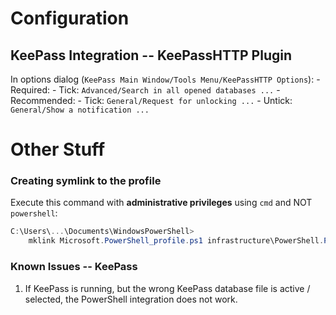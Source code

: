 # Configuration

## KeePass Integration -- KeePassHTTP Plugin

In options dialog (`KeePass Main Window/Tools Menu/KeePassHTTP Options`):
    - Required:
        - Tick: `Advanced/Search in all opened databases ...`
    - Recommended:
        - Tick: `General/Request for unlocking ...`
        - Untick: `General/Show a notification ...`

# Other Stuff

### Creating symlink to the profile

Execute this command with **administrative privileges** using `cmd` and NOT `powershell`:

```powershell
C:\Users\...\Documents\WindowsPowerShell>
    mklink Microsoft.PowerShell_profile.ps1 infrastructure\PowerShell.Profile.V5\Microsoft.PowerShell_profile.ps1
```

### Known Issues -- KeePass

1) If KeePass is running, but the wrong KeePass database file is active / selected, the PowerShell integration does not work.
